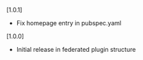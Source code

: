 [1.0.1]
* Fix homepage entry in pubspec.yaml

[1.0.0]
* Initial release in federated plugin structure
